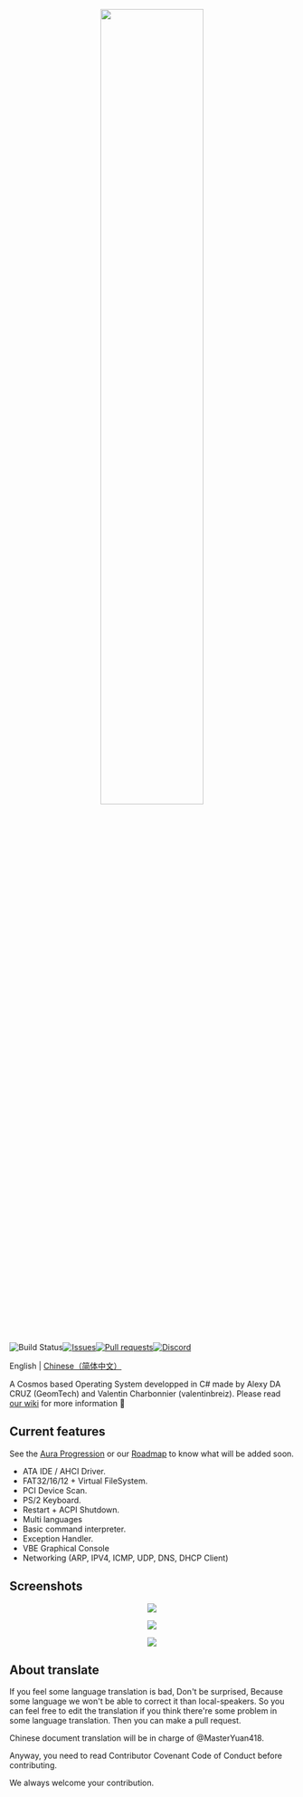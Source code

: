 <p align="center"><img width=60% src="https://raw.githubusercontent.com/aura-systems/Aura-Operating-System/master/ARTWORK/auralogo.png"></p>

![Build Status](https://github.com/aura-systems/Aura-Operating-System/workflows/.NET%20Core/badge.svg)[![Issues](https://img.shields.io/github/issues/aura-systems/Aura-Operating-System.svg)](https://github.com/aura-systems/Aura-Operating-System/issues)[![Pull requests](https://img.shields.io/github/issues-pr/aura-systems/Aura-Operating-System.svg)](https://github.com/aura-systems/Aura-Operating-System/pulls)[![Discord](https://img.shields.io/badge/join%20us%20on-discord-blue.svg)](https://discord.gg/DFbAtVA)

English | [Chinese（简体中文）](https://github.com/aura-systems/Aura-Operating-System/blob/master/README_CN.md)

A Cosmos based Operating System developped in C# made by Alexy DA CRUZ (GeomTech) and Valentin Charbonnier (valentinbreiz). Please read [our wiki](https://github.com/aura-systems/Aura-Operating-System/wiki) for more information 🌼

## Current features
See the [Aura Progression](https://github.com/aura-systems/Aura-Operating-System/projects/4) or our [Roadmap](https://github.com/aura-systems/Aura-Operating-System/projects/3) to know what will be added soon.

* ATA IDE / AHCI Driver.
* FAT32/16/12 + Virtual FileSystem.
* PCI Device Scan.
* PS/2 Keyboard.
* Restart + ACPI Shutdown.
* Multi languages
* Basic command interpreter.
* Exception Handler.
* VBE Graphical Console
* Networking (ARP, IPV4, ICMP, UDP, DNS, DHCP Client)

## Screenshots

<p align="center"><img src="https://raw.githubusercontent.com/aura-systems/Aura-Operating-System/master/ARTWORK/aura1.png"></p>

<p align="center"><img src="https://raw.githubusercontent.com/aura-systems/Aura-Operating-System/master/ARTWORK/aura3.png"></p>

<p align="center"><img src="https://raw.githubusercontent.com/aura-systems/Aura-Operating-System/master/ARTWORK/aura2.png"></p>

## About translate

  If you feel some language translation is bad, Don't be surprised, Because some language we won't be able to correct it than local-speakers. So you can feel free to edit the translation if you think there're some problem in some language translation. Then you can make a pull request. 

  Chinese document translation will be in charge of @MasterYuan418.

  Anyway, you need to read Contributor Covenant Code of Conduct before contributing.

  We always welcome your contribution.
